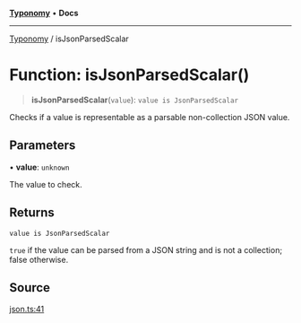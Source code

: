 [**Typonomy**](../README.md) • **Docs**

***

[Typonomy](../globals.md) / isJsonParsedScalar

# Function: isJsonParsedScalar()

> **isJsonParsedScalar**(`value`): `value is JsonParsedScalar`

Checks if a value is representable as a parsable non-collection JSON value.

## Parameters

• **value**: `unknown`

The value to check.

## Returns

`value is JsonParsedScalar`

`true` if the value can be parsed from a JSON string and is not a collection; false otherwise.

## Source

[json.ts:41](https://github.com/softcraft-development/typonomy/blob/cee340f062935faae6d8d20bbf994df4a652481c/src/json.ts#L41)

